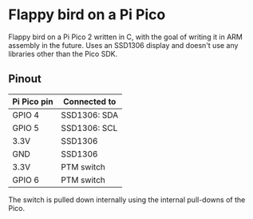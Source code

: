 # Flappy bird on a Pi Pico

Flappy bird on a Pi Pico 2 written in C, with the goal of writing it in ARM assembly in the future. Uses an SSD1306 display and doesn't use any libraries other than the Pico SDK.

## Pinout

| Pi Pico pin | Connected to |
| ------------|--------------|
| GPIO 4      | SSD1306: SDA |
| GPIO 5      | SSD1306: SCL |
| 3.3V        | SSD1306      |
| GND         | SSD1306      |
| 3.3V        | PTM switch   |
| GPIO 6      | PTM switch   |

The switch is pulled down internally using the internal pull-downs of the Pico.
